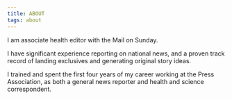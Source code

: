```yaml
---
title: ABOUT
tags: about
---
```

I am associate health editor with the Mail on Sunday.

I have significant experience reporting on national news, and a proven track record of landing exclusives and generating original story ideas. 

I trained and spent the first four years of my career working at the Press Association, as both a general news reporter and health and science correspondent.